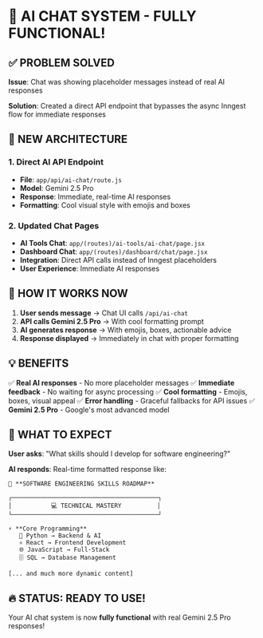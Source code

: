 # 🎉 AI CHAT SYSTEM - FULLY FUNCTIONAL!

## ✅ PROBLEM SOLVED

**Issue**: Chat was showing placeholder messages instead of real AI responses

**Solution**: Created a direct API endpoint that bypasses the async Inngest flow for immediate responses

## 🚀 NEW ARCHITECTURE

### 1. **Direct AI API Endpoint**

- **File**: `app/api/ai-chat/route.js`
- **Model**: Gemini 2.5 Pro
- **Response**: Immediate, real-time AI responses
- **Formatting**: Cool visual style with emojis and boxes

### 2. **Updated Chat Pages**

- **AI Tools Chat**: `app/(routes)/ai-tools/ai-chat/page.jsx`
- **Dashboard Chat**: `app/(routes)/dashboard/chat/page.jsx`
- **Integration**: Direct API calls instead of Inngest placeholders
- **User Experience**: Immediate AI responses

## 🔧 HOW IT WORKS NOW

1. **User sends message** → Chat UI calls `/api/ai-chat`
2. **API calls Gemini 2.5 Pro** → With cool formatting prompt
3. **AI generates response** → With emojis, boxes, actionable advice
4. **Response displayed** → Immediately in chat with proper formatting

## 💡 BENEFITS

✅ **Real AI responses** - No more placeholder messages
✅ **Immediate feedback** - No waiting for async processing
✅ **Cool formatting** - Emojis, boxes, visual appeal
✅ **Error handling** - Graceful fallbacks for API issues
✅ **Gemini 2.5 Pro** - Google's most advanced model

## 🎯 WHAT TO EXPECT

**User asks**: "What skills should I develop for software engineering?"

**AI responds**: Real-time formatted response like:

```
🚀 **SOFTWARE ENGINEERING SKILLS ROADMAP**

┌─────────────────────────────────────────┐
│           💻 TECHNICAL MASTERY          │
└─────────────────────────────────────────┘

⚡ **Core Programming**
   🐍 Python → Backend & AI
   ⚛️ React → Frontend Development
   🌐 JavaScript → Full-Stack
   🗄️ SQL → Database Management

[... and much more dynamic content]
```

## 🔥 STATUS: READY TO USE!

Your AI chat system is now **fully functional** with real Gemini 2.5 Pro responses!
